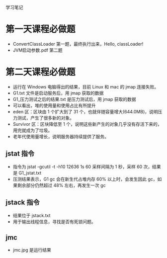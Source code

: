 学习笔记
# 第一天课程必做题
* ConvertClassLoader 第一题，最终执行出来，Hello, classLoader!
* JVM启动参数.pdf 第二题

# 第二天课程必做题
* 运行在 Windows 电脑得出的结果，目前 Linux 和 mac 的 jmap 连接失败。
* G1.txt 文件是启动服务后，用 jmap 获取的数据
* G1_压力测试之后的结果.txt 是压力测试后，用 jmap 获取的数据
* 可以看出，堆的使用量和使用占比有所提升
* eden 区：区块由 1 个扩大到了 31 个，也就伴随容量增大(644.0MB)，说明压力测试，产生了很多新的对象。
* Survivor 区：区块降低至 1 个，说明这些新产生的对象几乎没有存活下来的，用完就成为了垃圾。
* 老年代使用量增长，说明服务器持续提供了服务。

## jstat 指令
* 指令为 jstat -gcutil -t -h10 12636 1s 60 采样间隔为 1 秒，采样 60 次，结果是 G1_jstat.txt
* 压测结果表示，G1 gc 会在新生代占堆内存 60% 以上时，会发生因此 gc，如果剩余部分仍然超过 48% 左右，再发生一次 gc

## jstack 指令
* 结果位于 jstack.txt
* 用于输出线程信息，寻找是否有死锁问题。

## jmc 
* jmc.jpg 是运行结果